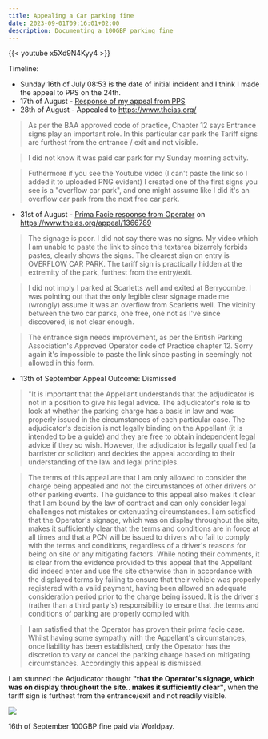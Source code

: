 ```yaml
---
title: Appealing a Car parking fine
date: 2023-09-01T09:16:01+02:00
description: Documenting a 100GBP parking fine
---
```


{{< youtube x5Xd9N4Kyy4 >}}

Timeline:

* Sunday 16th of July 08:53 is the date of initial incident and I think I made the appeal to PPS on the 24th.
* 17th of August - [Response of my appeal from PPS](https://s.natalian.org/2023-09-01/appeal-reply-12035549.pdf)
* 28th of August - Appealed to https://www.theias.org/

> As per the BAA approved code of practice, Chapter 12 says Entrance signs play an important role. In this particular car park the Tariff signs are furthest from the entrance / exit and not visible.

> I did not know it was paid car park for my Sunday morning activity.

> Futhermore if you see the Youtube video (I can't paste the link so I added it to uploaded PNG evident) I created one of the first signs you see is a "overflow car park", and one might assume like I did it's an overflow car park from the next free car park.

* 31st of August - [Prima Facie response from Operator](https://s.natalian.org/2023-09-01/20230831-Prima-Facie-Summary.pdf) on https://www.theias.org/appeal/1366789

> The signage is poor. I did not say there was no signs. My video which I am unable to paste the link to since this textarea bizarrely forbids pastes, clearly shows the signs. The clearest sign on entry is OVERFLOW CAR PARK. The tariff sign is practically hidden at the extremity of the park, furthest from the entry/exit.

> I did not imply I parked at Scarletts well and exited at Berrycombe. I was pointing out that the only legible clear signage made me (wrongly) assume it was an overflow from Scarletts well. The vicinity between the two car parks, one free, one not as I've since discovered, is not clear enough.

> The entrance sign needs improvement, as per the British Parking Association's Approved Operator code of Practice chapter 12. Sorry again it's impossible to paste the link since pasting in seemingly not allowed in this form.

* 13th of September Appeal Outcome: Dismissed

> "It is important that the Appellant understands that the adjudicator is not in a position to give his legal advice. The adjudicator's role is to look at whether the parking charge has a basis in law and was properly issued in the circumstances of each particular case. The adjudicator's decision is not legally binding on the Appellant (it is intended to be a guide) and they are free to obtain independent legal advice if they so wish. However, the adjudicator is legally qualified (a barrister or solicitor) and decides the appeal according to their understanding of the law and legal principles.

> The terms of this appeal are that I am only allowed to consider the charge being appealed and not the circumstances of other drivers or other parking events. The guidance to this appeal also makes it clear that I am bound by the law of contract and can only consider legal challenges not mistakes or extenuating circumstances. I am satisfied that the Operator's signage, which was on display throughout the site, makes it sufficiently clear that the terms and conditions are in force at all times and that a PCN will be issued to drivers who fail to comply with the terms and conditions, regardless of a driver's reasons for being on site or any mitigating factors. While noting their comments, it is clear from the evidence provided to this appeal that the Appellant did indeed enter and use the site otherwise than in accordance with the displayed terms by failing to ensure that their vehicle was properly registered with a valid payment, having been allowed an adequate consideration period prior to the charge being issued. It is the driver's (rather than a third party's) responsibility to ensure that the terms and conditions of parking are properly complied with. 

> I am satisfied that the Operator has proven their prima facie case. Whilst having some sympathy with the Appellant's circumstances, once liability has been established, only the Operator has the discretion to vary or cancel the parking charge based on mitigating circumstances. Accordingly this appeal is dismissed.

I am stunned the Adjudicator thought **"that the Operator's signage, which was on display throughout the site.. makes it sufficiently clear"**, when the tariff sign is furthest from the entrance/exit and not readily visible.

<img src="https://s.natalian.org/2023-09-16/parking-appeal.png">

16th of September 100GBP fine paid via Worldpay.